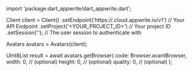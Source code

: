 import 'package:dart_appwrite/dart_appwrite.dart';

Client client = Client()
    .setEndpoint('https://<REGION>.cloud.appwrite.io/v1') // Your API Endpoint
    .setProject('<YOUR_PROJECT_ID>') // Your project ID
    .setSession(''); // The user session to authenticate with

Avatars avatars = Avatars(client);

UInt8List result = await avatars.getBrowser(
    code: Browser.avantBrowser,
    width: 0, // (optional)
    height: 0, // (optional)
    quality: 0, // (optional)
);
